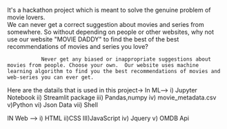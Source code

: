 It's a hackathon project which is meant to solve the genuine problem of movie lovers.  
We can never get a correct suggestion about movies and series from somewhere. So without depending on people or other websites, why not use our website "MOVIE DADDY" to find the best of the best recommendations of movies and series you love? 
                       
               Never get any biased or inappropriate suggestions about movies from people. Choose your own.  Our website uses machine learning algorithm to find you the best recommendations of movies and web-series you can ever get. 


Here are the datails that is used in this project->
In ML-->
i) Jupyter Notebook
ii) Streamlit package
iii) Pandas,numpy
iv) movie_metadata.csv
v)Python 
vi) Json Data
vii) Shell

IN Web -->
i) HTML
ii)CSS
III)JavaScript
iv) Jquery
v) OMDB Api

